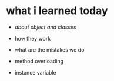 # what i learned today

- *about object and classes*
 - how they work
 - what are the mistakes we do

- method overloading
- instance variable

